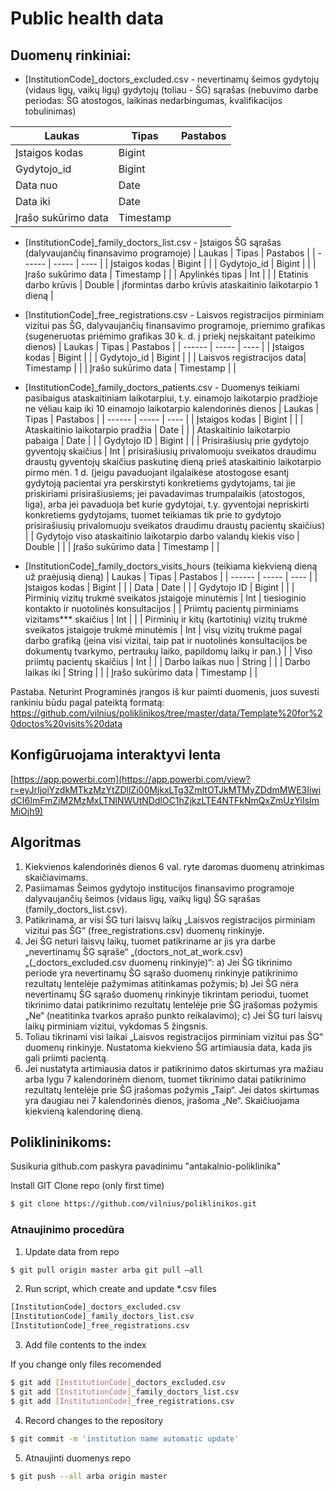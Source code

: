 # Public health data

## Duomenų rinkiniai:
* [InstitutionCode]_doctors_excluded.csv - nevertinamų šeimos gydytojų (vidaus ligų, vaikų ligų) gydytojų (toliau - ŠG) sąrašas (nebuvimo darbe periodas: ŠG atostogos, laikinas nedarbingumas, kvalifikacijos tobulinimas) 

| Laukas | Tipas | Pastabos |
| ------ | ----- | ---- |
| Įstaigos kodas | Bigint | |
| Gydytojo_id | Bigint | |
| Data nuo | Date | |
| Data iki | Date | |
| Įrašo sukūrimo data |	Timestamp | |

* [InstitutionCode]_family_doctors_list.csv - Įstaigos ŠG sąrašas  (dalyvaujančių finansavimo programoje) 
| Laukas | Tipas | Pastabos |
| ------ | ----- | ---- |
| Įstaigos kodas | Bigint | |
| Gydytojo_id | Bigint | |
| Įrašo sukūrimo data |	Timestamp | |
| Apylinkės tipas | Int | |
| Etatinis darbo krūvis | Double | įformintas darbo krūvis ataskaitinio laikotarpio 1 dieną |

* [InstitutionCode]_free_registrations.csv - Laisvos registracijos pirminiam vizitui pas ŠG, dalyvaujančių finansavimo programoje, priemimo grafikas (sugeneruotas priėmimo grafikas 30 k. d. į priekį neįskaitant pateikimo dienos)
| Laukas | Tipas | Pastabos |
| ------ | ----- | ---- |
| Įstaigos kodas | Bigint | |
| Gydytojo_id | Bigint | |
| Laisvos registracijos data| Timestamp | |
| Įrašo sukūrimo data |	Timestamp | |

* [InstitutionCode]_family_doctors_patients.csv - Duomenys teikiami pasibaigus ataskaitiniam laikotarpiui, t.y. einamojo laikotarpio pradžioje ne vėliau kaip iki 10 einamojo laikotarpio kalendorinės dienos
| Laukas | Tipas | Pastabos |
| ------ | ----- | ---- |
| Įstaigos kodas | Bigint | |
| Ataskaitinio laikotarpio pradžia | Date | |
| Ataskaitinio laikotarpio pabaiga | Date | |
| Gydytojo ID | Bigint | |
| Prisirašiusių prie gydytojo gyventojų skaičius | Int | prisirašiusių  privalomuoju sveikatos draudimu draustų gyventojų skaičius paskutinę dieną prieš ataskaitinio laikotarpio pirmo mėn. 1 d. (jeigu pavaduojant ilgalaikėse atostogose esantį gydytoją pacientai yra perskirstyti konkretiems gydytojams, tai jie priskiriami prisirašiusiems; jei pavadavimas trumpalaikis (atostogos, liga), arba jei pavaduoja bet kurie gydytojai, t.y. gyventojai nepriskirti konkretiems gydytojams, tuomet teikiamas tik prie to gydytojo prisirašiusių privalomuoju sveikatos draudimu draustų pacientų skaičius)  |
| Gydytojo viso ataskaitinio laikotarpio darbo valandų kiekis viso | Double | |
| Įrašo sukūrimo data |	Timestamp | |

* [InstitutionCode]_family_doctors_visits_hours (teikiama kiekvieną dieną už praėjusią dieną)
| Laukas | Tipas | Pastabos |
| ------ | ----- | ---- |
| Įstaigos kodas | Bigint | |
| Data | Date | |
| Gydytojo ID | Bigint | |
| Pirminių vizitų trukmė sveikatos įstaigoje minutėmis  | Int | tiesioginio kontakto ir nuotolinės konsultacijos |
| Priimtų pacientų pirminiams vizitams*** skaičius | Int | |
| Pirminių ir kitų (kartotinių) vizitų trukmė sveikatos įstaigoje trukmė minutėmis | Int | visų vizitų trukmė pagal darbo grafiką (įeina visi vizitai, taip pat ir nuotolinės konsultacijos be dokumentų tvarkymo, pertraukų laiko, papildomų laikų ir pan.) |
| Viso priimtų pacientų skaičius | Int | |
| Darbo laikas nuo | String | |
| Darbo laikas iki | String | |
| Įrašo sukūrimo data | Timestamp | |



Pastaba. Neturint Programinės įrangos iš kur paimti duomenis, juos suvesti rankiniu būdu pagal pateiktą formatą: https://github.com/vilnius/poliklinikos/tree/master/data/Template%20for%20doctos%20visits%20data

## Konfigūruojama interaktyvi lenta
[https://app.powerbi.com](https://app.powerbi.com/view?r=eyJrIjoiYzdkMTkzMzYtZDllZi00MjkxLTg3ZmItOTJkMTMyZDdmMWE3IiwidCI6ImFmZjM2MzMxLTNlNWUtNDdlOC1hZjkzLTE4NTFkNmQxZmUzYiIsImMiOjh9)

## Algoritmas
1) Kiekvienos kalendorinės dienos 6 val. ryte daromas duomenų atrinkimas skaičiavimams. 
2) Pasiimamas Šeimos gydytojo institucijos finansavimo programoje dalyvaujančių šeimos (vidaus ligų, vaikų ligų) ŠG sąrašas (family_doctors_list.csv).
3) Patikrinama, ar visi ŠG turi laisvų laikų „Laisvos registracijos pirminiam vizitui pas ŠG“ (free_registrations.csv) duomenų rinkinyje.
4) Jei ŠG neturi laisvų laikų, tuomet patikriname ar jis yra darbe „nevertinamų ŠG sąraše“ „(doctors_not_at_work.csv) „(_doctors_excluded.csv duomenų rinkinyje)“:
a) Jei ŠG tikrinimo periode yra nevertinamų ŠG sąrašo duomenų rinkinyje patikrinimo rezultatų lentelėje pažymimas atitinkamas požymis;
b) Jei ŠG nėra nevertinamų ŠG sąrašo duomenų rinkinyje tikrintam periodui, tuomet tikrinimo datai patikrinimo rezultatų lentelėje prie ŠG įrašomas požymis „Ne“ (neatitinka tvarkos aprašo punkto reikalavimo);
c) Jei ŠG turi laisvų laikų pirminiam vizitui, vykdomas 5 žingsnis. 
5) Toliau tikrinami visi laikai „Laisvos registracijos pirminiam vizitui pas ŠG“ duomenų rinkinyje. Nustatoma kiekvieno ŠG artimiausia data, kada jis gali priimti pacientą.
6) Jei nustatyta artimiausia datos ir patikrinimo datos skirtumas yra mažiau arba lygu 7 kalendorinėm dienom, tuomet tikrinimo datai patikrinimo rezultatų lentelėje prie ŠG įrašomas požymis „Taip“. Jei datos skirtumas yra daugiau nei 7 kalendorinės dienos, įrašoma „Ne“. 
Skaičiuojama kiekvieną kalendorinę dieną.

## Poliklininikoms:
Susikuria github.com paskyra pavadinimu "antakalnio-poliklinika" 

Install GIT
Clone repo (only first time) 
```sh
$ git clone https://github.com/vilnius/poliklinikos.git
```

### Atnaujinimo procedūra
1.	Update data from repo 
```sh
$ git pull origin master arba git pull –all
```
2.	Run script, which create and update *.csv files
```sh
[InstitutionCode]_doctors_excluded.csv
[InstitutionCode]_family_doctors_list.csv 
[InstitutionCode]_free_registrations.csv
```
3. Add file contents to the index

If you change only files recomended
```sh
$ git add [InstitutionCode]_doctors_excluded.csv
$ git add [InstitutionCode]_family_doctors_list.csv 
$ git add [InstitutionCode]_free_registrations.csv
```
4.	Record changes to the repository
```sh
$ git commit -m 'institution name automatic update' 
```

5.	Atnaujinti duomenys repo
```sh
$ git push --all arba origin master
```

